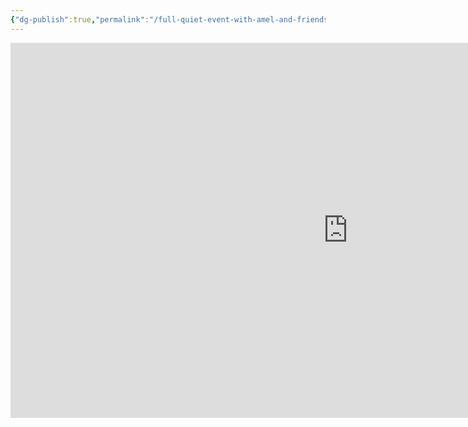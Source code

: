 ```yaml
---
{"dg-publish":true,"permalink":"/full-quiet-event-with-amel-and-friends/","noteIcon":"","created":"2025-08-20T19:24:46.681+02:00","updated":"2025-08-20T19:25:55.943+02:00"}
---
```


<iframe width="1080" height="600" src="https://www.youtube.com/embed/BSWR73rr-uE?si=5SvvgRXqvjx_Op8-" title="YouTube video player" frameborder="0" allow="accelerometer; autoplay; clipboard-write; encrypted-media; gyroscope; picture-in-picture; web-share" referrerpolicy="strict-origin-when-cross-origin" allowfullscreen></iframe>
